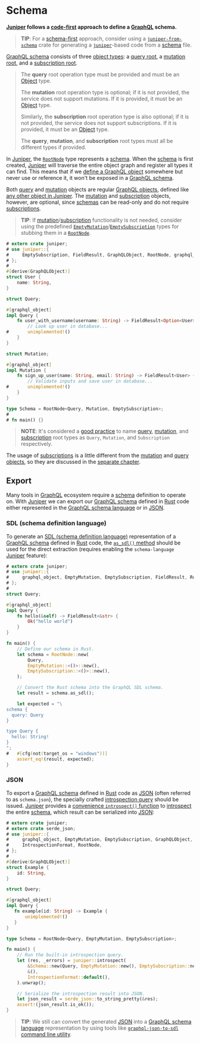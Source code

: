 Schema
======

**[Juniper] follows a [code-first] approach to define a [GraphQL] schema.**

> **TIP**: For a [schema-first] approach, consider using a [`juniper-from-schema`] crate for generating a [`juniper`]-based code from a [schema] file.

[GraphQL schema][0] consists of three [object types][4]: a [query root][1], a [mutation root][2], and a [subscription root][3].

> The **query** root operation type must be provided and must be an [Object][4] type.
> 
> The **mutation** root operation type is optional; if it is not provided, the service does not support mutations. If it is provided, it must be an [Object][4] type.
> 
> Similarly, the **subscription** root operation type is also optional; if it is not provided, the service does not support subscriptions. If it is provided, it must be an [Object][4] type.
> 
> The **query**, **mutation**, and **subscription** root types must all be different types if provided.

In [Juniper], the [`RootNode`] type represents a [schema][0]. When the [schema][0] is first created, [Juniper] will traverse the entire object graph and register all types it can find. This means that if we [define a GraphQL object](../types/objects/index.md) somewhere but never use or reference it, it won't be exposed in a [GraphQL schema][0].

Both [query][1] and [mutation][2] objects are regular [GraphQL objects][4], defined like [any other object in Juniper](../types/objects/index.md). The [mutation][2] and [subscription][3] objects, however, are optional, since [schemas][0] can be read-only and do not require [subscriptions][3].

> **TIP**: If [mutation][2]/[subscription][3] functionality is not needed, consider using the predefined [`EmptyMutation`]/[`EmptySubscription`] types for stubbing them in a [`RootNode`].

```rust
# extern crate juniper;
# use juniper::{
#     EmptySubscription, FieldResult, GraphQLObject, RootNode, graphql_object,
# };
#
#[derive(GraphQLObject)] 
struct User { 
    name: String,
}

struct Query;

#[graphql_object]
impl Query {
    fn user_with_username(username: String) -> FieldResult<Option<User>> {
        // Look up user in database...
#       unimplemented!()
    }
}

struct Mutation;

#[graphql_object]
impl Mutation {
    fn sign_up_user(name: String, email: String) -> FieldResult<User> {
        // Validate inputs and save user in database...
#       unimplemented!()
    }
}

type Schema = RootNode<Query, Mutation, EmptySubscription>;
#
# fn main() {}
```

> **NOTE**: It's considered a [good practice][5] to name [query][1], [mutation][2], and [subscription][3] root types as `Query`, `Mutation`, and `Subscription` respectively.

The usage of [subscriptions][3] is a little different from the [mutation][2] and [query][1] [objects][4], so they are discussed in the [separate chapter](subscriptions.md).




## Export

Many tools in [GraphQL] ecosystem require a [schema] definition to operate on. With [Juniper] we can export our [GraphQL schema][0] defined in [Rust] code either represented in the [GraphQL schema language][6] or in [JSON].


### SDL (schema definition language)

To generate an [SDL (schema definition language)][6] representation of a [GraphQL schema][0] defined in [Rust] code, the [`as_sdl()` method][20] should be used for the direct extraction (requires enabling the `schema-language` [Juniper] feature):
```rust
# extern crate juniper;
# use juniper::{
#     graphql_object, EmptyMutation, EmptySubscription, FieldResult, RootNode,
# };
#
struct Query;

#[graphql_object]
impl Query {
    fn hello(&self) -> FieldResult<&str> {
        Ok("hello world")
    }
}

fn main() {
    // Define our schema in Rust.
    let schema = RootNode::new(
        Query,
        EmptyMutation::<()>::new(),
        EmptySubscription::<()>::new(),
    );

    // Convert the Rust schema into the GraphQL SDL schema.
    let result = schema.as_sdl();

    let expected = "\
schema {
  query: Query
}

type Query {
  hello: String!
}
";
#   #[cfg(not(target_os = "windows"))]
    assert_eq!(result, expected);
}
```


### JSON

To export a [GraphQL schema][0] defined in [Rust] code as [JSON] (often referred to as `schema.json`), the specially crafted [introspection query][21] should be issued. [Juniper] provides a [convenience `introspect()` function][22] to [introspect](introspection.md) the entire [schema][0], which result can be serialized into [JSON]:
```rust
# extern crate juniper;
# extern crate serde_json;
# use juniper::{
#     graphql_object, EmptyMutation, EmptySubscription, GraphQLObject,
#     IntrospectionFormat, RootNode,
# };
#
#[derive(GraphQLObject)]
struct Example {
    id: String,
}

struct Query;

#[graphql_object]
impl Query {
   fn example(id: String) -> Example {
       unimplemented!()
   }
}

type Schema = RootNode<Query, EmptyMutation, EmptySubscription>;

fn main() {
    // Run the built-in introspection query.
    let (res, _errors) = juniper::introspect(
        &Schema::new(Query, EmptyMutation::new(), EmptySubscription::new()),
        &(),
        IntrospectionFormat::default(),
    ).unwrap();

    // Serialize the introspection result into JSON.
    let json_result = serde_json::to_string_pretty(&res);
    assert!(json_result.is_ok());
}
```

> **TIP**: We still can convert the generated [JSON] into a [GraphQL schema language][6] representation by using tools like [`graphql-json-to-sdl` command line utility][30].




[`EmptyMutation`]: https://docs.rs/juniper/0.17.0/juniper/struct.EmptyMutation.html
[`EmptySubscription`]: https://docs.rs/juniper/0.17.0/juniper/struct.EmptySubscription.html
[`juniper`]: https://docs.rs/juniper
[`juniper-from-schema`]: https://docs.rs/juniper-from-schema
[`RootNode`]: https://docs.rs/juniper/0.17.0/juniper/struct.RootNode.html
[code-first]: https://www.apollographql.com/blog/backend/architecture/schema-first-vs-code-only-graphql#code-only
[schema-first]: https://www.apollographql.com/blog/backend/architecture/schema-first-vs-code-only-graphql#schema-first
[GraphQL]: https://graphql.org
[JSON]: https://www.json.org
[Juniper]: https://docs.rs/juniper
[Rust]: https://www.rust-lang.org
[schema]: https://graphql.org/learn/schema

[0]: https://spec.graphql.org/October2021#sec-Schema
[1]: https://spec.graphql.org/October2021#sel-FAHTRFCAACChCtpG
[2]: https://spec.graphql.org/October2021#sel-FAHTRHCAACCuE9yD
[3]: https://spec.graphql.org/October2021#sel-FAHTRJCAACC3EhsX
[4]: https://spec.graphql.org/October2021#sec-Objects
[5]: https://spec.graphql.org/October2021#sec-Root-Operation-Types.Default-Root-Operation-Type-Names
[6]: https://graphql.org/learn/schema#type-language
[20]: https://docs.rs/juniper/0.17.0/juniper/struct.RootNode.html#method.as_sdl
[21]: https://docs.rs/crate/juniper/latest/source/src/introspection/query.graphql
[22]: https://docs.rs/juniper/0.17.0/juniper/fn.introspect.html
[30]: https://npmjs.com/package/graphql-json-to-sdl
